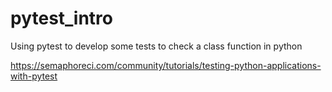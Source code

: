 # pytest_intro

Using pytest to develop some tests to check a class function in python

https://semaphoreci.com/community/tutorials/testing-python-applications-with-pytest

